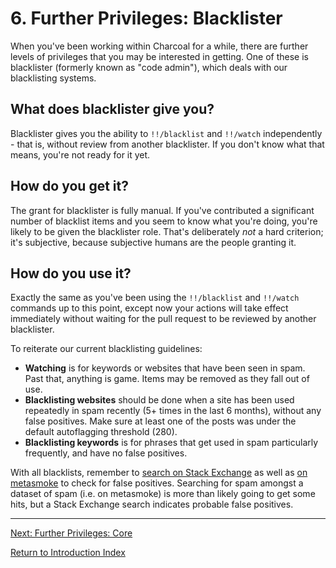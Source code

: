 ---
---

# 6. Further Privileges: Blacklister
When you've been working within Charcoal for a while, there are further levels of privileges
that you may be interested in getting. One of these is blacklister (formerly known as "code admin"),
which deals with our blacklisting systems.

## What does blacklister give you?
Blacklister gives you the ability to `!!/blacklist` and `!!/watch` independently - that is,
without review from another blacklister. If you don't know what that means, you're not ready
for it yet.

## How do you get it?
The grant for blacklister is fully manual. If you've contributed a significant number of
blacklist items and you seem to know what you're doing, you're likely to be given the blacklister
role. That's deliberately _not_ a hard criterion; it's subjective, because subjective
humans are the people granting it.

## How do you use it?
Exactly the same as you've been using the `!!/blacklist` and `!!/watch` commands up to this
point, except now your actions will take effect immediately without waiting for the pull
request to be reviewed by another blacklister.

To reiterate our current blacklisting guidelines:

 - **Watching** is for keywords or websites that have been seen in spam. Past that, anything
   is game. Items may be removed as they fall out of use.
 - **Blacklisting websites** should be done when a site has been used repeatedly in spam
   recently (5+ times in the last 6 months), without any false positives. Make sure at least
   one of the posts was under the default autoflagging threshold (280).
 - **Blacklisting keywords** is for phrases that get used in spam particularly frequently,
   and have no false positives.

With all blacklists, remember to [search on Stack Exchange][search-SE]
as well as [on metasmoke][search-MS] to check
for false positives. Searching for spam amongst a dataset of spam (i.e. on metasmoke) is more
than likely going to get some hits, but a Stack Exchange search indicates probable false positives.

-----

[Next: Further Privileges: Core][7]

[Return to Introduction Index][8]

[search-SE]: https://stackexchange.com/search
[search-MS]: https://m.erwaysoftware.com/search
[7]: /training/core
[8]: /training/index
